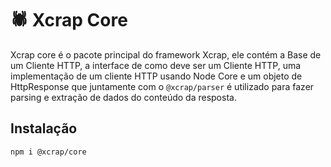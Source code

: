 # 🕷️ Xcrap Core

Xcrap core é o pacote principal do framework Xcrap, ele contém a Base de um Cliente HTTP, a interface de como deve ser um Cliente HTTP, uma implementação de um cliente HTTP usando Node Core e um objeto de HttpResponse que juntamente com o `@xcrap/parser` é utilizado para fazer parsing e extração de dados do conteúdo da resposta.

## Instalação

```
npm i @xcrap/core
```